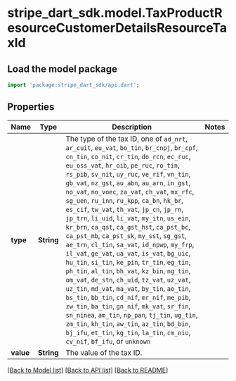 # stripe_dart_sdk.model.TaxProductResourceCustomerDetailsResourceTaxId

## Load the model package
```dart
import 'package:stripe_dart_sdk/api.dart';
```

## Properties
Name | Type | Description | Notes
------------ | ------------- | ------------- | -------------
**type** | **String** | The type of the tax ID, one of `ad_nrt`, `ar_cuit`, `eu_vat`, `bo_tin`, `br_cnpj`, `br_cpf`, `cn_tin`, `co_nit`, `cr_tin`, `do_rcn`, `ec_ruc`, `eu_oss_vat`, `hr_oib`, `pe_ruc`, `ro_tin`, `rs_pib`, `sv_nit`, `uy_ruc`, `ve_rif`, `vn_tin`, `gb_vat`, `nz_gst`, `au_abn`, `au_arn`, `in_gst`, `no_vat`, `no_voec`, `za_vat`, `ch_vat`, `mx_rfc`, `sg_uen`, `ru_inn`, `ru_kpp`, `ca_bn`, `hk_br`, `es_cif`, `tw_vat`, `th_vat`, `jp_cn`, `jp_rn`, `jp_trn`, `li_uid`, `li_vat`, `my_itn`, `us_ein`, `kr_brn`, `ca_qst`, `ca_gst_hst`, `ca_pst_bc`, `ca_pst_mb`, `ca_pst_sk`, `my_sst`, `sg_gst`, `ae_trn`, `cl_tin`, `sa_vat`, `id_npwp`, `my_frp`, `il_vat`, `ge_vat`, `ua_vat`, `is_vat`, `bg_uic`, `hu_tin`, `si_tin`, `ke_pin`, `tr_tin`, `eg_tin`, `ph_tin`, `al_tin`, `bh_vat`, `kz_bin`, `ng_tin`, `om_vat`, `de_stn`, `ch_uid`, `tz_vat`, `uz_vat`, `uz_tin`, `md_vat`, `ma_vat`, `by_tin`, `ao_tin`, `bs_tin`, `bb_tin`, `cd_nif`, `mr_nif`, `me_pib`, `zw_tin`, `ba_tin`, `gn_nif`, `mk_vat`, `sr_fin`, `sn_ninea`, `am_tin`, `np_pan`, `tj_tin`, `ug_tin`, `zm_tin`, `kh_tin`, `aw_tin`, `az_tin`, `bd_bin`, `bj_ifu`, `et_tin`, `kg_tin`, `la_tin`, `cm_niu`, `cv_nif`, `bf_ifu`, or `unknown` | 
**value** | **String** | The value of the tax ID. | 

[[Back to Model list]](../README.md#documentation-for-models) [[Back to API list]](../README.md#documentation-for-api-endpoints) [[Back to README]](../README.md)


